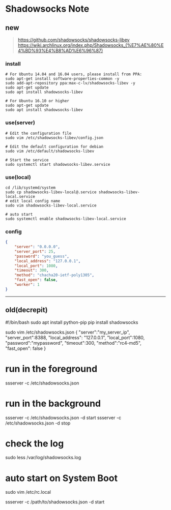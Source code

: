 Shadowsocks Note
================

new
---

> https://github.com/shadowsocks/shadowsocks-libev
> https://wiki.archlinux.org/index.php/Shadowsocks_(%E7%AE%80%E4%BD%93%E4%B8%AD%E6%96%87)

### install

``` shell
# For Ubuntu 14.04 and 16.04 users, please install from PPA:
sudo apt-get install software-properties-common -y
sudo add-apt-repository ppa:max-c-lv/shadowsocks-libev -y
sudo apt-get update
sudo apt install shadowsocks-libev

# For Ubuntu 16.10 or higher
sudo apt-get update
sudo apt install shadowsocks-libev
```

### use(server)

``` shell
# Edit the configuration file
sudo vim /etc/shadowsocks-libev/config.json

# Edit the default configuration for debian
sudo vim /etc/default/shadowsocks-libev

# Start the service
sudo systemctl start shadowsocks-libev.service
```

### use(local)

``` shell
cd /lib/systemd/system
sudo cp shadowsocks-libev-local@.service shadowsocks-libev-local.service
# edit local config name
sudo vim shadowsocks-libev-local.service

# auto start
sudo systemctl enable shadowsocks-libev-local.service
```

### config

``` json
{
    "server": "0.0.0.0",
    "server_port": 25,
    "password": "you_guess",
    "local_address": "127.0.0.1",
    "local_port": 1080,
    "timeout": 300,
    "method": "chacha20-ietf-poly1305",
    "fast_open": false,
    "worker": 1
}
```

---

old(decrepit)
---

#!/bin/bash
sudo apt install python-pip
pip install shadowsocks

sudo vim /etc/shadowsocks.json
{
    "server":"my_server_ip",
    "server_port":8388,
    "local_address": "127.0.0.1",
    "local_port":1080,
    "password":"mypassword",
    "timeout":300,
    "method":"rc4-md5",
    "fast_open": false
}

# run in the foreground
ssserver -c /etc/shadowsocks.json

# run in the background
ssserver -c /etc/shadowsocks.json -d start
ssserver -c /etc/shadowsocks.json -d stop

# check the log
sudo less /var/log/shadowsocks.log

# auto start on System Boot
sudo vim /etc/rc.local

ssserver -c /path/to/shadowsocks.json -d start
```
